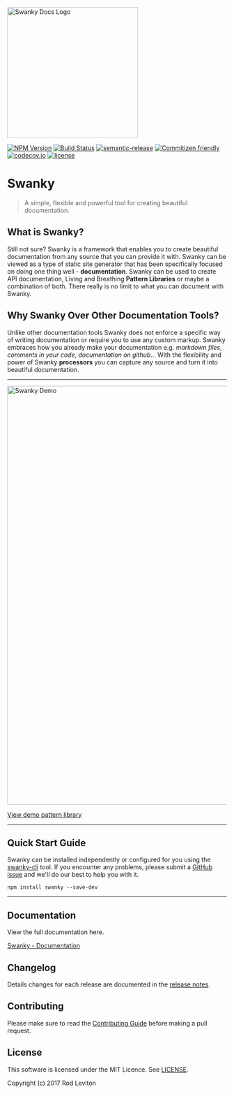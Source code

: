 <img src="https://github.com/swanky-docs/swanky/blob/master/img/swanky-logo.png" alt="Swanky Docs Logo" width="300">

[![NPM Version](https://img.shields.io/npm/v/swanky.svg?style=flat-square)](http://npm.im/swanky)
[![Build Status](https://travis-ci.org/swanky-docs/swanky.svg?branch=master)](https://travis-ci.org/swanky-docs/swanky)
[![semantic-release](https://img.shields.io/badge/%20%20%F0%9F%93%A6%F0%9F%9A%80-semantic--release-e10079.svg)](https://github.com/swanky-docs/swanky)
[![Commitizen friendly](https://img.shields.io/badge/commitizen-friendly-brightgreen.svg)](http://commitizen.github.io/cz-cli/)
[![codecov.io](https://codecov.io/github/swanky-docs/swanky/coverage.svg?branch=master)](https://codecov.io/github/swanky-docs/swanky?branch=master)
[![license](https://img.shields.io/github/license/mashape/apistatus.svg?maxAge=2592000)]()

# Swanky
> A simple, flexible and powerful tool for creating beautiful documentation.

## What is Swanky?
Still not sure? Swanky is a framework that enables you to create beautiful documentation from any source that you can provide it with. Swanky can be viewed as a type of static site generator that has been specifically focused on doing one thing well - __documentation__. Swanky can be used to create API documentation, Living and Breathing __Pattern Libraries__ or maybe a combination of both. There really is no limit to what you can document with Swanky.

## Why Swanky Over Other Documentation Tools?
Unlike other documentation tools Swanky does not enforce a specific way of writing documentation or require you to use any custom markup. Swanky embraces how you already make your documentation e.g. *markdown files*, *comments in your code*, *documentation on github*... With the flexibility and power of Swanky __processors__ you can capture any source and turn it into beautiful documentation.

---

<img src="https://github.com/swanky-docs/swanky/blob/master/img/screenshot.gif" alt="Swanky Demo" width="960">

[View demo pattern library](https://swanky-docs.github.io/demo/)

---

## Quick Start Guide

Swanky can be installed independently or configured for you using the [swanky-cli](https://github.com/swanky-docs/swanky-cli) tool. 
If you encounter any problems, please submit a [GitHub issue](https://github.com/swanky-docs/swanky/issues) and we'll do our best to help you with it.

```
npm install swanky --save-dev
```

---

## Documentation

View the full documentation here.

[Swanky - Documentation](https://swanky-docs.github.io/docs/)

## Changelog

Details changes for each release are documented in the [release notes](https://github.com/swanky-docs/swanky/releases).
    
<!--[RM_CONTRIBUTING]-->
## Contributing

Please make sure to read the [Contributing Guide](https://github.com/swanky-docs/swanky/blob/master/CONTRIBUTING.md) before making a pull request.

<!--[]-->

<!--[RM_LICENSE]-->
## License

This software is licensed under the MIT Licence. See [LICENSE](LICENSE).


Copyright (c) 2017 Rod Leviton

<!--[]-->
